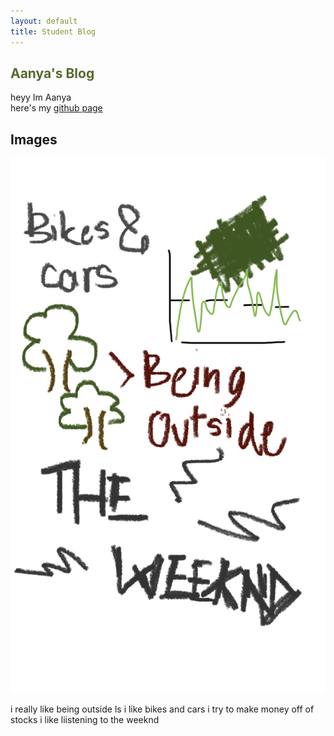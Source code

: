 ```yaml
---
layout: default
title: Student Blog
---
```



<div class="all">
<h2 style ="color: darkolivegreen;"> Aanya's Blog </h2>
heyy Im Aanya 
<br>
here's my <a href ="https://github.com/aanyaa22"> github page </a>

<h2> Images </h2>
<img src="images/62294.jpg">

i really like being outside ls
i like bikes and cars
i try to make money off of stocks 
i like liistening to the weeknd 
</div>

<table>


<style>
.div{text-align:center;}
</style>